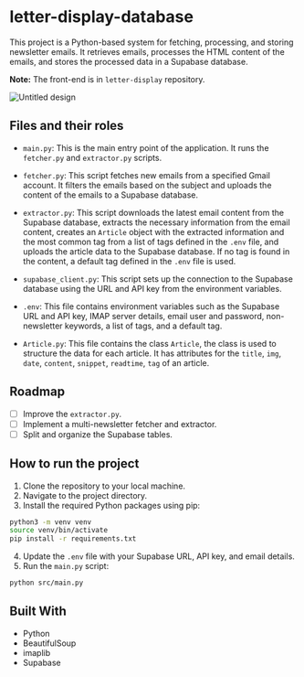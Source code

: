 # letter-display-database

This project is a Python-based system for fetching, processing, and storing newsletter emails. It retrieves emails, processes the HTML content of the emails, and stores the processed data in a Supabase database.

**Note:** The front-end is in `letter-display` repository. 

![Untitled design](https://github.com/AurelDeveloper/letter-display-database/assets/150530607/31157051-dbd4-4cbe-b133-a9cd3b5d75c6)

## Files and their roles

- `main.py`: This is the main entry point of the application. It runs the `fetcher.py` and `extractor.py` scripts.

- `fetcher.py`: This script fetches new emails from a specified Gmail account. It filters the emails based on the subject and uploads the content of the emails to a Supabase database.

- `extractor.py`: This script downloads the latest email content from the Supabase database, extracts the necessary information from the email content, creates an `Article` object with the extracted information and the most common tag from a list of tags defined in the `.env` file, and uploads the article data to the Supabase database. If no tag is found in the content, a default tag defined in the `.env` file is used.

- `supabase_client.py`: This script sets up the connection to the Supabase database using the URL and API key from the environment variables.

- `.env`: This file contains environment variables such as the Supabase URL and API key, IMAP server details, email user and password, non-newsletter keywords, a list of tags, and a default tag.

- `Article.py`: This file contains the class `Article`, the class is used to structure the data for each article. It has attributes for the `title`, `img`, `date`, `content`, `snippet`, `readtime`, `tag` of an article.

## Roadmap

- [ ] Improve the `extractor.py`.
- [ ] Implement a multi-newsletter fetcher and extractor.
- [ ] Split and organize the Supabase tables.

## How to run the project

1. Clone the repository to your local machine.
2. Navigate to the project directory.
3. Install the required Python packages using pip:

```bash
python3 -m venv venv
source venv/bin/activate
pip install -r requirements.txt
```

4. Update the `.env` file with your Supabase URL, API key, and email details.
5. Run the `main.py` script:

```bash
python src/main.py
```

## Built With

- Python
- BeautifulSoup
- imaplib
- Supabase
